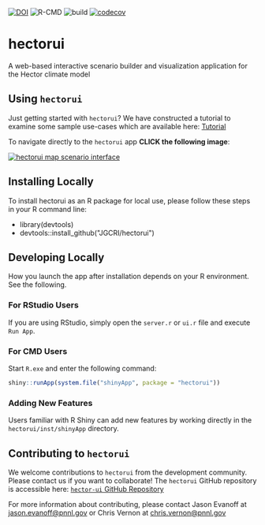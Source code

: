 [![DOI](https://zenodo.org/badge/198255756.svg)](https://zenodo.org/badge/latestdoi/198255756) ![R-CMD](https://github.com/JGCRI/hectorui/workflows/R-CMD/badge.svg) ![build](https://github.com/JGCRI/hectorui/workflows/build/badge.svg) [![codecov](https://codecov.io/gh/JGCRI/hectorui/branch/master/graph/badge.svg?token=aOWN2ELixv)](https://codecov.io/gh/JGCRI/hectorui)

# hectorui

A web-based interactive scenario builder and visualization application for the Hector climate model

## Using `hectorui`

Just getting started with `hectorui`?  We have constructed a tutorial to examine some sample use-cases which are available here:  [Tutorial](https://jgcri.github.io/hectorui/articles/Tutorial.html)

To navigate directly to the `hectorui` app **CLICK the following image**:

[![`hectorui` map scenario interface](https://raw.githubusercontent.com/JGCRI/hectorui/master/paper/figure1.png)](https://jgcri.shinyapps.io/HectorUI/)

## Installing Locally

To install hectorui as an R package for local use, please follow these steps in your R command line:

- library(devtools)
- devtools::install_github("JGCRI/hectorui")

## Developing Locally
How you launch the app after installation depends on your R environment.  See the following.

### For RStudio Users
If you are using RStudio, simply open the `server.r` or `ui.r` file and execute `Run App`.

### For CMD Users
Start `R.exe` and enter the following command:

```R
shiny::runApp(system.file("shinyApp", package = "hectorui"))
```

### Adding New Features
Users familiar with R Shiny can add new features by working directly in the `hectorui/inst/shinyApp` directory.

## Contributing to `hectorui`

We welcome contributions to `hectorui` from the development community.  Please contact us if you want to collaborate!  The `hectorui` GitHub repository is accessible here:  [`hector-ui` GitHub Repository](https://github.com/JGCRI/hectorui)

For more information about contributing, please contact Jason Evanoff at jason.evanoff@pnnl.gov or Chris Vernon at chris.vernon@pnnl.gov
